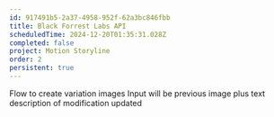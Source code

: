 ```yaml
---
id: 917491b5-2a37-4958-952f-62a3bc846fbb
title: Black Forrest Labs API
scheduledTime: 2024-12-20T01:35:31.028Z
completed: false
project: Motion Storyline
order: 2
persistent: true
---
```


Flow to create variation images
Input will be previous image plus text description of modification
updated
